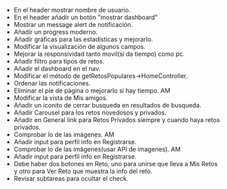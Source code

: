 - En el header mostrar nombre de usuario.
- En el header añadir un botón "mostrar dashboard"
- Mostrar un message alert de notificación.
- Añadir un progress moderno.
- Añadir gráficas para las estadísticas y mejorarlo.
- Modificar la visualización de algunos campos.
- Mejorar la responsividad tanto movil(si da tiempo) como pc.
- Añadir filtro para tipos de retos.
- Añadir el dashboard en el nav. 
- Modificar el método de getRetosPopulares->HomeController.
- Ordenar las notificaciones.
- Eliminar el pie de página o mejorarlo si hay tiempo. AM
- Modificar la vista de Mis amigos.
- Añadir un iconito de cerrar busqueda en resultados de busqueda.
- Añadir Carousel para los retos novedosos y privados.
- Añadir en General link para Retos Privados siempre y cuando haya retos privados.
- Comprobar lo de las imágenes. AM
- Añadir input para perfil info en Registrarse. 
- Comprobar lo de las imágenes(usar API de imagenes). AM
- Añadir input para perfil info en Registrarse.
- Debe haber dos botones en Reto, uno para unirse que lleva a Mis Retos y otro para Ver Reto que muestra la info del reto.
- Revisar subtareas para ocultar el check.